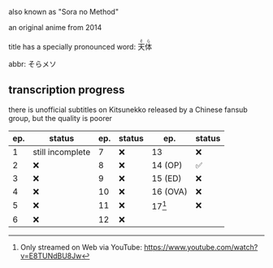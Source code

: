 also known as "Sora no Method"

an original anime from 2014

title has a specially pronounced word: <ruby>天体<rp>(</rp><rt>そら</rt><rp>)</rp></ruby>

abbr: そらメソ

## transcription progress

there is unofficial subtitles on Kitsunekko released by a Chinese fansub group, but the quality is poorer

| ep. | status | ep. | status | ep. | status |
| --- | --- | --- | --- | --- | --- |
| 1 | still incomplete | 7 | ❌️ | 13 | ❌️ |
| 2 | ❌️ | 8 | ❌️ | 14 (OP) | ✅️ |
| 3 | ❌️ | 9 | ❌️ | 15 (ED) | ❌️ |
| 4 | ❌️ | 10 | ❌️ | 16 (OVA) | ❌️ |
| 5 | ❌️ | 11 | ❌️ | 17[^1] | ❌️ |
| 6 | ❌️ | 12 | ❌️ | &nbsp; | &nbsp; |

[^1]: Only streamed on Web via YouTube: https://www.youtube.com/watch?v=E8TUNdBU8Jw
